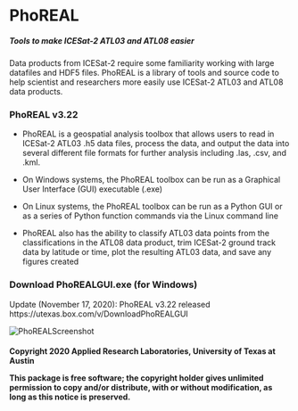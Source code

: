 <h1>PhoREAL</h1>
<h5>Tools to make ICESat-2 ATL03 and ATL08 easier</h5>

Data products from ICESat-2 require some familiarity working with large datafiles and HDF5 files. PhoREAL is a library of tools and source code to help scientist and researchers more easily use ICESat-2 ATL03 and ATL08 data products.

<h3>PhoREAL v3.22</h3>

* PhoREAL is a geospatial analysis toolbox that allows users to read in ICESat-2 ATL03 .h5 data files, process the data, and output the data into several different file formats for further analysis including .las, .csv, and .kml.

* On Windows systems, the PhoREAL toolbox can be run as a Graphical User Interface (GUI) executable (.exe)

* On Linux systems, the PhoREAL toolbox can be run as a Python GUI or as a series of Python function commands via
the Linux command line

* PhoREAL also has the ability to classify ATL03 data points from the classifications in the ATL08 data product, trim ICESat-2 ground track data by latitude or time, plot the resulting ATL03 data, and save any figures created



<h3>Download PhoREALGUI.exe (for Windows)</h3>
Update (November 17, 2020): PhoREAL v3.22 released
https://utexas.box.com/v/DownloadPhoREALGUI

![PhoREALScreenshot](/images/PhoREAL_screenshot.png)

<h4>Copyright 2020 Applied Research Laboratories, University of Texas at Austin

This package is free software; the copyright holder gives unlimited
permission to copy and/or distribute, with or without modification, as
long as this notice is preserved.</h4>
